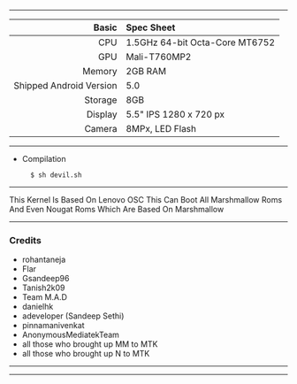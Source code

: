 -------------------------------------------------------------------------------------

Basic   | Spec Sheet
-------:|:-------------------------
CPU     | 1.5GHz 64-bit Octa-Core MT6752
GPU     | Mali-T760MP2
Memory  | 2GB RAM
Shipped Android Version | 5.0
Storage | 8GB
Display | 5.5" IPS 1280 x 720 px
Camera  | 8MPx, LED Flash

------------------------------------------------------------------------------------

* Compilation
        
        $ sh devil.sh         
-------------------------------------------------------------------------------------

This Kernel Is Based On Lenovo OSC 
This Can Boot All Marshmallow Roms And Even Nougat Roms Which Are Based On Marshmallow

-------------------------------------------------------------------------------------

### Credits
  - rohantaneja
  - Flar
  - Gsandeep96
  - Tanish2k09
  - Team M.A.D
  - danielhk
  - adeveloper (Sandeep Sethi)
  - pinnamanivenkat
  - AnonymousMediatekTeam
  - all those who brought up MM to MTK
  - all those who brought up N to MTK

-----------------------------------------------------------------------------------

-----------------------------------------------------------------------------------
